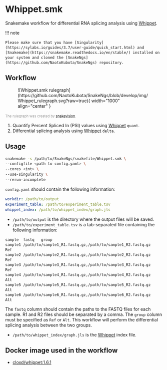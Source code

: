 # Whippet.smk

Snakemake workflow for differential RNA splicing analysis using [Whippet](https://github.com/timbitz/Whippet.jl).

!!! note

    Please make sure that you have [Singularity](https://sylabs.io/guides/3.7/user-guide/quick_start.html) and [Snakemake](https://snakemake.readthedocs.io/en/stable/) installed on your system and cloned the [SnakeNgs](https://github.com/NaotoKubota/SnakeNgs) repository.

## Workflow

<figure markdown="span">
	![Whippet.smk rulegraph](https://github.com/NaotoKubota/SnakeNgs/blob/develop/img/Whippet_rulegraph.svg?raw=true){ width="1000" align="center" }
</figure>

<span style="font-size: 0.8em; color: rgba(0, 0, 0, 0.4);">The rulegraph was created by [snakevision](https://github.com/OpenOmics/snakevision).</span>

1. Quantify Percent Spliced In (PSI) values using [Whippet](https://github.com/timbitz/Whippet.jl) `quant`.
2. Differential splicing analysis using [Whippet](https://github.com/timbitz/Whippet.jl) `delta`.

## Usage

``` bash
snakemake -s /path/to/SnakeNgs/snakefile/Whippet.smk \
--configfile <path to config.yaml> \
--cores <int> \
--use-singularity \
--rerun-incomplete
```

`config.yaml` should contain the following information:

``` yaml
workdir: /path/to/output
experiment_table: /path/to/experiment_table.tsv
whippet_index: /path/to/whippet_index/graph.jls
```

- `/path/to/output` is the directory where the output files will be saved.
- `/path/to/experiment_table.tsv` is a tab-separated file containing the following information:

``` text
sample	fastq	group
sample1	/path/to/sample1_R1.fastq.gz,/path/to/sample1_R2.fastq.gz	Ref
sample2	/path/to/sample2_R1.fastq.gz,/path/to/sample2_R2.fastq.gz	Ref
sample3	/path/to/sample3_R1.fastq.gz,/path/to/sample3_R2.fastq.gz	Ref
sample4	/path/to/sample4_R1.fastq.gz,/path/to/sample4_R2.fastq.gz	Alt
sample5	/path/to/sample5_R1.fastq.gz,/path/to/sample5_R2.fastq.gz	Alt
sample6	/path/to/sample6_R1.fastq.gz,/path/to/sample6_R2.fastq.gz	Alt
```

The `fastq` column should contain the paths to the FASTQ files for each sample. R1 and R2 files should be separated by a comma. The `group` column must be specified as `Ref` or `Alt`. This workflow will perform the differential splicing analysis between the two groups.

- `/path/to/whippet_index/graph.jls` is the [Whippet](https://github.com/timbitz/Whippet.jl) index file.

## Docker image used in the workflow

- [cloxd/whippet:1.6.1](https://hub.docker.com/r/cloxd/whippet)
